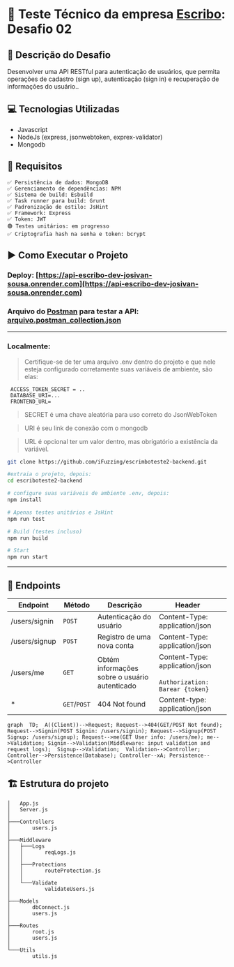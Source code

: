 # 🚀 Teste Técnico da empresa [Escribo](https://escribo.com/): Desafio 02 
## 📝 Descrição do Desafio 

Desenvolver uma API RESTful para autenticação de usuários, que permita operações de cadastro (sign up),
autenticação (sign in) e recuperação de informações do usuário..

## 💻 Tecnologias Utilizadas 
- Javascript
- NodeJs (express, jsonwebtoken, exprex-validator)
- Mongodb

## 🔎 Requisitos
```
✅ Persistência de dados: MongoDB
✅ Gerenciamento de dependências: NPM
✅ Sistema de build: Esbuild
✅ Task runner para build: Grunt
✅ Padronização de estilo: JsHint
✅ Framework: Express
✅ Token: JWT
🟢 Testes unitários: em progresso
✅ Criptografia hash na senha e token: bcrypt
```


## ▶️ Como Executar o Projeto 
### Deploy: [https://api-escribo-dev-josivan-sousa.onrender.com](https://api-escribo-dev-josivan-sousa.onrender.com)
### Arquivo do [Postman](https://www.postman.com/downloads/) para testar a API: [arquivo.postman_collection.json](https://raw.githubusercontent.com/iFuzzing/escrimboteste2-backend/main/API.postman_collection.json?token=GHSAT0AAAAAACHJOKLTMZLOJNKNTSTYOI3IZLA76MA)
---
### Localmente:
> Certifique-se de ter uma arquivo .env dentro do projeto e que nele esteja configurado corretamente suas variáveis de ambiente, são elas:
```
 ACCESS_TOKEN_SECRET = ..
 DATABASE_URI=...
 FRONTEND_URL= 
```
> SECRET é uma chave aleatória para uso correto do JsonWebToken 

> URI é seu link de conexão com o mongodb

>URL é opcional ter um valor dentro, mas obrigatório a existência da variável.
```bash
git clone https://github.com/iFuzzing/escrimboteste2-backend.git

#extraia o projeto, depois:
cd escriboteste2-backend

# configure suas variáveis de ambiente .env, depois:
npm install

# Apenas testes unitários e JsHint
npm run test

# Build (testes incluso)
npm run build

# Start
npm run start

```
---
## :dart: Endpoints
| Endpoint      | Método | Descrição                                    | Header  |   |
|---------------|--------|----------------------------------------------|---|---|
| /users/signin | `POST`   | Autenticação do usuário                      | Content-Type: application/json  |   |
| /users/signup | `POST`   | Registro de uma nova conta                   | Content-Type: application/json  |   |
| /users/me     | `GET`    | Obtém informações sobre o usuário autenticado | Content-Type: application/json <br /><br/>  `Authorization: Barear {token}`|   |
| *     		| `GET`/`POST`| 404 Not found | Content-type: application/json  |   |

```mermaid
graph  TD;  A((Client))-->Request; Request-->404(GET/POST Not found); Request-->Signin(POST Signin: /users/signin); Request-->Signup(POST Signup: /users/signup); Request-->me(GET User info: /users/me); me-->Validation; Signin-->Validation(Middleware: input validation and request logs);  Signup-->Validation;  Validation-->Controller; Controller-->Persistence(Database); Controller--xA; Persistence-->Controller
```
## :building_construction: Estrutura do projeto
````
│   App.js
│   Server.js
│
├───Controllers       
│       users.js      
│
├───Middleware        
│   ├───Logs
│   │       reqLogs.js
│   │
│   ├───Protections
│   │       routeProtection.js
│   │
│   └───Validate
│           validateUsers.js
│
├───Models
│       dbConnect.js
│       users.js
│
├───Routes
│       root.js
│       users.js
│
└───Utils
        utils.js
````
